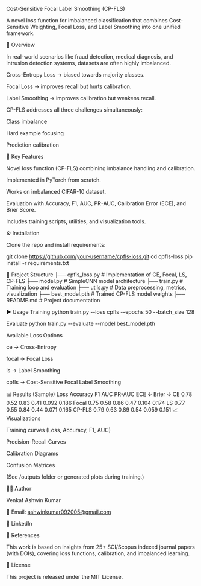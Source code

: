 Cost-Sensitive Focal Label Smoothing (CP-FLS)

A novel loss function for imbalanced classification that combines Cost-Sensitive Weighting, Focal Loss, and Label Smoothing into one unified framework.

📌 Overview

In real-world scenarios like fraud detection, medical diagnosis, and intrusion detection systems, datasets are often highly imbalanced.

Cross-Entropy Loss → biased towards majority classes.

Focal Loss → improves recall but hurts calibration.

Label Smoothing → improves calibration but weakens recall.

CP-FLS addresses all three challenges simultaneously:

Class imbalance

Hard example focusing

Prediction calibration

🧪 Key Features

Novel loss function (CP-FLS) combining imbalance handling and calibration.

Implemented in PyTorch from scratch.

Works on imbalanced CIFAR-10 dataset.

Evaluation with Accuracy, F1, AUC, PR-AUC, Calibration Error (ECE), and Brier Score.

Includes training scripts, utilities, and visualization tools.

⚙️ Installation

Clone the repo and install requirements:

git clone https://github.com/your-username/cpfls-loss.git
cd cpfls-loss
pip install -r requirements.txt

📂 Project Structure
├── cpfls_loss.py   # Implementation of CE, Focal, LS, CP-FLS
├── model.py        # SimpleCNN model architecture
├── train.py        # Training loop and evaluation
├── utils.py        # Data preprocessing, metrics, visualization
├── best_model.pth  # Trained CP-FLS model weights
├── README.md       # Project documentation

▶️ Usage
Training
python train.py --loss cpfls --epochs 50 --batch_size 128

Evaluate
python train.py --evaluate --model best_model.pth

Available Loss Options

ce → Cross-Entropy

focal → Focal Loss

ls → Label Smoothing

cpfls → Cost-Sensitive Focal Label Smoothing

📊 Results (Sample)
Loss	Accuracy	F1	AUC	PR-AUC	ECE ↓	Brier ↓
CE	0.78	0.52	0.83	0.41	0.092	0.186
Focal	0.75	0.58	0.86	0.47	0.104	0.174
LS	0.77	0.55	0.84	0.44	0.071	0.165
CP-FLS	0.79	0.63	0.89	0.54	0.059	0.151
📈 Visualizations

Training curves (Loss, Accuracy, F1, AUC)

Precision-Recall Curves

Calibration Diagrams

Confusion Matrices

(See /outputs folder or generated plots during training.)

🧑‍💻 Author

Venkat Ashwin Kumar

📧 Email: ashwinkumar092005@gmail.com

🔗 LinkedIn

📖 References

This work is based on insights from 25+ SCI/Scopus indexed journal papers (with DOIs), covering loss functions, calibration, and imbalanced learning.

📌 License

This project is released under the MIT License.
